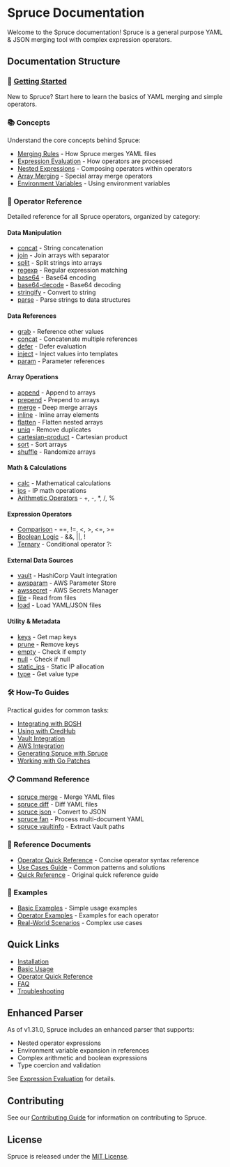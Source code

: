 # Spruce Documentation

Welcome to the Spruce documentation! Spruce is a general purpose YAML & JSON merging tool with complex expression operators.

## Documentation Structure

### 🚀 [Getting Started](getting-started.md)
New to Spruce? Start here to learn the basics of YAML merging and simple operators.

### 📚 Concepts
Understand the core concepts behind Spruce:
- [Merging Rules](concepts/merging.md) - How Spruce merges YAML files
- [Expression Evaluation](concepts/expression-evaluation.md) - How operators are processed
- [Nested Expressions](concepts/nested-expressions.md) - Composing operators within operators
- [Array Merging](concepts/array-merging.md) - Special array merge operators
- [Environment Variables](concepts/environment-variables.md) - Using environment variables

### 📖 Operator Reference
Detailed reference for all Spruce operators, organized by category:

#### Data Manipulation
- [concat](operators/data-manipulation.md#concat) - String concatenation
- [join](operators/data-manipulation.md#join) - Join arrays with separator
- [split](operators/data-manipulation.md#split) - Split strings into arrays
- [regexp](operators/data-manipulation.md#regexp) - Regular expression matching
- [base64](operators/data-manipulation.md#base64) - Base64 encoding
- [base64-decode](operators/data-manipulation.md#base64-decode) - Base64 decoding
- [stringify](operators/data-manipulation.md#stringify) - Convert to string
- [parse](operators/data-manipulation.md#parse) - Parse strings to data structures

#### Data References
- [grab](operators/data-references.md#grab) - Reference other values
- [concat](operators/data-references.md#concat) - Concatenate multiple references
- [defer](operators/data-references.md#defer) - Defer evaluation
- [inject](operators/data-references.md#inject) - Inject values into templates
- [param](operators/data-references.md#param) - Parameter references

#### Array Operations
- [append](operators/array-operations.md#append) - Append to arrays
- [prepend](operators/array-operations.md#prepend) - Prepend to arrays
- [merge](operators/array-operations.md#merge) - Deep merge arrays
- [inline](operators/array-operations.md#inline) - Inline array elements
- [flatten](operators/array-operations.md#flatten) - Flatten nested arrays
- [uniq](operators/array-operations.md#uniq) - Remove duplicates
- [cartesian-product](operators/array-operations.md#cartesian-product) - Cartesian product
- [sort](operators/array-operations.md#sort) - Sort arrays
- [shuffle](operators/array-operations.md#shuffle) - Randomize arrays

#### Math & Calculations
- [calc](operators/math-calculations.md#calc) - Mathematical calculations
- [ips](operators/math-calculations.md#ips) - IP math operations
- [Arithmetic Operators](operators/math-calculations.md#arithmetic) - +, -, *, /, %

#### Expression Operators
- [Comparison](operators/expression-operators.md#comparison) - ==, !=, <, >, <=, >=
- [Boolean Logic](operators/expression-operators.md#boolean) - &&, ||, !
- [Ternary](operators/expression-operators.md#ternary) - Conditional operator ?:

#### External Data Sources
- [vault](operators/external-data.md#vault) - HashiCorp Vault integration
- [awsparam](operators/external-data.md#awsparam) - AWS Parameter Store
- [awssecret](operators/external-data.md#awssecret) - AWS Secrets Manager
- [file](operators/external-data.md#file) - Read from files
- [load](operators/external-data.md#load) - Load YAML/JSON files

#### Utility & Metadata
- [keys](operators/utility-metadata.md#keys) - Get map keys
- [prune](operators/utility-metadata.md#prune) - Remove keys
- [empty](operators/utility-metadata.md#empty) - Check if empty
- [null](operators/utility-metadata.md#null) - Check if null
- [static_ips](operators/utility-metadata.md#static_ips) - Static IP allocation
- [type](operators/utility-metadata.md#type) - Get value type

### 🛠️ How-To Guides
Practical guides for common tasks:
- [Integrating with BOSH](guides/integrating-with-cloud-config.md)
- [Using with CredHub](guides/integrating-with-credhub.md) 
- [Vault Integration](guides/vault-integration.md)
- [AWS Integration](guides/aws-integration.md)
- [Generating Spruce with Spruce](guides/meta-programming.md)
- [Working with Go Patches](guides/go-patch.md)

### 📋 Command Reference
- [spruce merge](reference/commands.md#merge) - Merge YAML files
- [spruce diff](reference/commands.md#diff) - Diff YAML files
- [spruce json](reference/commands.md#json) - Convert to JSON
- [spruce fan](reference/commands.md#fan) - Process multi-document YAML
- [spruce vaultinfo](reference/commands.md#vaultinfo) - Extract Vault paths

### 📖 Reference Documents
- [Operator Quick Reference](reference/operator-quick-reference.md) - Concise operator syntax reference
- [Use Cases Guide](reference/use-cases.md) - Common patterns and solutions
- [Quick Reference](reference/quick-reference.md) - Original quick reference guide

### 🧩 Examples
- [Basic Examples](../examples/README.md) - Simple usage examples
- [Operator Examples](operators/README.md) - Examples for each operator
- [Real-World Scenarios](guides/examples.md) - Complex use cases

## Quick Links

- [Installation](getting-started.md#installation)
- [Basic Usage](getting-started.md#basic-usage)
- [Operator Quick Reference](reference/quick-reference.md)
- [FAQ](reference/faq.md)
- [Troubleshooting](reference/troubleshooting.md)

## Enhanced Parser

As of v1.31.0, Spruce includes an enhanced parser that supports:
- Nested operator expressions
- Environment variable expansion in references
- Complex arithmetic and boolean expressions
- Type coercion and validation

See [Expression Evaluation](concepts/expression-evaluation.md) for details.

## Contributing

See our [Contributing Guide](../CONTRIBUTING.md) for information on contributing to Spruce.

## License

Spruce is released under the [MIT License](../LICENSE).